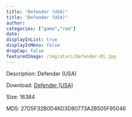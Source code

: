 ```yaml
---
title: "Defender (USA)"
title: "Defender (USA)"
author: 
categories: ["game","rom"]
date: 
displayInList: true
displayInMenu: false
dropCap: false
featuredImage: /img/atari/Defender-01.jpg
---
```


Description: Defender (USA)

Download: <a href="https://kknackGearCT.ctfile.com/fs/2629127-327667729" target = "_blank" rel = "nofollow" > Defender (USA)</a>

Size: 16384

MD5: 27D5F32B0D46D3D80773A2B505F95046

